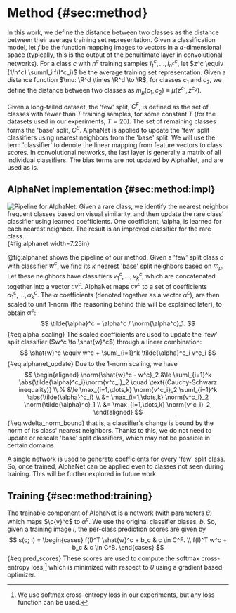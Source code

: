 # Method {#sec:method}

In this work, we define the distance between two classes as the distance
between their average training set representation. Given a
classification model, let $f$ be the function mapping images to vectors
in a $d$-dimensional space (typically, this is the output of the
penultimate layer in convolutional networks). For a class $c$ with $n^c$
training samples $I^c_1, \dots, I^c_{n^c}$, let $z^c \equiv (1/n^c)
\sumnl_i f(I^c_i)$ be the average training set representation. Given a
distance function $\mu: \R^d \times \R^d \to \R$, for classes $c_1$ and
$c_2$, we define the distance between two classes as $m_\mu(c_1, c_2)
\equiv \mu(z^{c_1}, z^{c_2})$.

Given a long-tailed dataset, the 'few' split, $C^F$, is defined as the
set of classes with fewer than $T$ training samples, for some constant
$T$ (for the datasets used in our experiments, $T=20$). The set of
remaining classes forms the 'base' split, $C^B$. AlphaNet is applied to
update the 'few' split classifiers using nearest neighbors from the
'base' split. We will use the term 'classifier' to denote the linear
mapping from feature vectors to class scores. In convolutional networks,
the last layer is generally a matrix of all individual classifiers. The
bias terms are not updated by AlphaNet, and are used as is.

## AlphaNet implementation {#sec:method:impl}

![Pipeline for AlphaNet. Given a rare class, we identify the nearest
neighbor frequent classes based on visual similarity, and then update
the rare class' classifier using learned coefficients. One coefficient,
$\alpha$, is learned for each nearest neighbor. The result is an
improved classifier for the rare class.](figures/pipeline){#fig:alphanet
width=7.25in}

@fig:alphanet shows the pipeline of our method. Given a 'few' split
class $c$ with classifier $w^c$, we find its $k$ nearest 'base' split
neighbors based on $m_\mu$. Let these neighbors have classifiers $v^c_1,
\dots, v^c_k$, which are concatenated together into a vector $c{v}^c$.
AlphaNet maps $c{v}^c$ to a set of coefficients $\alpha^c_1, \dots,
\alpha^c_k$. The $\alpha$ coefficients (denoted together as a vector
$\alpha^c$), are then scaled to unit 1-norm (the reasoning behind this
will be explained later), to obtain $\tilde{\alpha}^c$:
$$
  \tilde{\alpha}^c
= \alpha^c / \norm{\alpha^c}_1.
$$ {#eq:alpha_scaling}
The scaled coefficients are used to update the 'few' split classifier
($w^c \to \shat{w}^c$) through a linear combination:
$$
       \shat{w}^c
\equiv w^c + \suml_{i=1}^k \tilde{\alpha}^c_i v^c_i
$$ {#eq:alphanet_update}
Due to the 1-norm scaling, we have
$$
\begin{aligned}
       \norm{\shat{w}^c - w^c}_2
&\le   \suml_{i=1}^k \abs{\tilde{\alpha}^c_i}\norm{v^c_i}_2
 \quad \text{(Cauchy-Schwarz inequality)} \\
%
&\le \max_{i=1,\dots,k} \norm{v^c_i}_2 \suml_{i=1}^k \abs{\tilde{\alpha}^c_i} \\
&=   \max_{i=1,\dots,k} \norm{v^c_i}_2 \norm{\tilde{\alpha}^c}_1 \\
&=   \max_{i=1,\dots,k} \norm{v^c_i}_2,
\end{aligned}
$$ {#eq:wdelta_norm_bound}
that is, a classifier's change is bound by the norm of its class'
nearest neighbors. Thanks to this, we do not need to update or rescale
'base' split classifiers, which may not be possible in certain domains.

A single network is used to generate coefficients for every 'few' split
class. So, once trained, AlphaNet can be applied even to classes not
seen during training. This will be further explored in future work.

## Training {#sec:method:training}

The trainable component of AlphaNet is a network (with parameters
$\theta$) which maps $\c{v}^c$ to $\alpha^c$. We use the original
classifier biases, $b$. So, given a training image $I$, the per-class
prediction scores are given by
$$
s(c; I) = \begin{cases}
       f(I)^T \shat{w}^c + b_c & c \in C^F. \\
       f(I)^T w^c + b_c        & c \in C^B.
\end{cases}
$$ {#eq:pred_scores}
These scores are used to compute the softmax cross-entropy
loss,[^note:ce] which is minimized with respect to $\theta$ using a
gradient based optimizer.

[^note:ce]: We use softmax cross-entropy loss in our experiments, but
    any loss function can be used.
